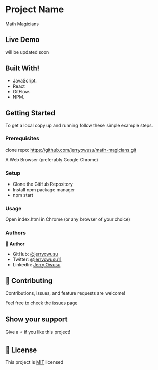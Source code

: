 # Project Name
Math Magicians

## Live Demo

will be updated soon 

## Built With!
- JavaScript.
- React
- GitFlow.
- NPM.

## Getting Started

To get a local copy up and running follow these simple example steps.

### Prerequisites

clone repo: https://github.com/jerryowusu/math-magicians.git

A Web Browser (preferably Google Chrome)

### Setup

- Clone the GitHub Repository
- Install npm package manager
- npm start

### Usage
Open index.html in Chrome (or any browser of your choice)

### Authors

👤 **Author**

- GitHub: [@jerryowusu](https://github.com/jerryowusu)
- Twitter: [@jerryowusu11](https://twitter.com/jerryowusu11)
- LinkedIn: [Jerry Owusu](https://www.linkedin.com/in/jeremiah-owusu-b50a70173/)



## 🤝 Contributing

Contributions, issues, and feature requests are welcome!

Feel free to check the [issues page](https://github.com/jerryowusu/math-magicians/issues)

## Show your support

Give a ⭐️ if you like this project!

## 📝 License

This project is [MIT](LICENSE) licensed

